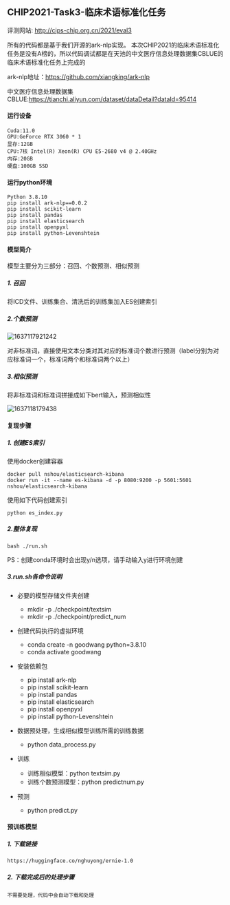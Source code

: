 ## CHIP2021-Task3-临床术语标准化任务
评测网站: http://cips-chip.org.cn/2021/eval3

所有的代码都是基于我们开源的ark-nlp实现。
本次CHIP2021的临床术语标准化任务是没有A榜的，所以代码调试都是在天池的中文医疗信息处理数据集CBLUE的临床术语标准化任务上完成的

ark-nlp地址：https://github.com/xiangking/ark-nlp

中文医疗信息处理数据集CBLUE:https://tianchi.aliyun.com/dataset/dataDetail?dataId=95414

#### 运行设备

```
Cuda:11.0
GPU:GeForce RTX 3060 * 1
显存:12GB
CPU:7核 Intel(R) Xeon(R) CPU E5-2680 v4 @ 2.40GHz
内存:20GB
硬盘:100GB SSD
```

#### 运行python环境

```
Python 3.8.10
pip install ark-nlp==0.0.2
pip install scikit-learn 
pip install pandas
pip install elasticsearch
pip install openpyxl
pip install python-Levenshtein
```

#### 模型简介 

模型主要分为三部分：召回、个数预测、相似预测

##### 1. 召回

将ICD文件、训练集合、清洗后的训练集加入ES创建索引

##### 2.个数预测

![1637117921242](https://upload-images.jianshu.io/upload_images/24540525-318b6f6afd7701a8.png?imageMogr2/auto-orient/strip%7CimageView2/2/w/1240)

对非标准词，直接使用文本分类对其对应的标准词个数进行预测（label分别为对应标准词一个，标准词两个和标准词两个以上）

##### 3.相似预测

将非标准词和标准词拼接成如下bert输入，预测相似性

![1637118179438](https://upload-images.jianshu.io/upload_images/24540525-2b2ae07b30bbc62e.png?imageMogr2/auto-orient/strip%7CimageView2/2/w/1240)



#### 复现步骤 

##### 1. 创建ES索引

使用docker创建容器

```
docker pull nshou/elasticsearch-kibana
docker run -it --name es-kibana -d -p 8080:9200 -p 5601:5601 nshou/elasticsearch-kibana
```

使用如下代码创建索引

```
python es_index.py
```

##### 2.整体复现

```
bash ./run.sh
```

PS：创建conda环境时会出现y/n选项，请手动输入y进行环境创建

##### 3.run.sh各命令说明

* 必要的模型存储文件夹创建
  * mkdir -p ./checkpoint/textsim
  * mkdir -p ./checkpoint/predict_num

* 创建代码执行的虚拟环境
  * conda create -n goodwang python=3.8.10
  * conda activate goodwang

* 安装依赖包
  * pip install ark-nlp
  * pip install scikit-learn 
  * pip install pandas
  * pip install elasticsearch
  * pip install openpyxl
  * pip install python-Levenshtein
* 数据预处理，生成相似模型训练所需的训练数据
  * python data_process.py
* 训练
  * 训练相似模型：python textsim.py
  * 训练个数预测模型：python predictnum.py
* 预测
  * python predict.py

#### 预训练模型 

##### 1. 下载链接 

```
https://huggingface.co/nghuyong/ernie-1.0
```

##### 2. 下载完成后的处理步骤

```
不需要处理，代码中会自动下载和处理
```
